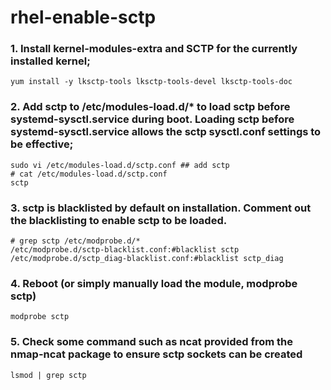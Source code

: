 # rhel-enable-sctp

### 1. Install kernel-modules-extra and SCTP for the currently installed kernel;
```
yum install -y lksctp-tools lksctp-tools-devel lksctp-tools-doc
```

### 2. Add sctp to /etc/modules-load.d/* to load sctp before systemd-sysctl.service during boot. Loading sctp before systemd-sysctl.service allows the sctp sysctl.conf settings to be effective;
```
sudo vi /etc/modules-load.d/sctp.conf ## add sctp
# cat /etc/modules-load.d/sctp.conf
sctp
```

### 3. sctp is blacklisted by default on installation. Comment out the blacklisting to enable sctp to be loaded.
```
# grep sctp /etc/modprobe.d/*
/etc/modprobe.d/sctp-blacklist.conf:#blacklist sctp
/etc/modprobe.d/sctp_diag-blacklist.conf:#blacklist sctp_diag
```

### 4. Reboot (or simply manually load the module, modprobe sctp)
```
modprobe sctp
```
### 5. Check some command such as ncat provided from the nmap-ncat package to ensure sctp sockets can be created
```
lsmod | grep sctp
```
